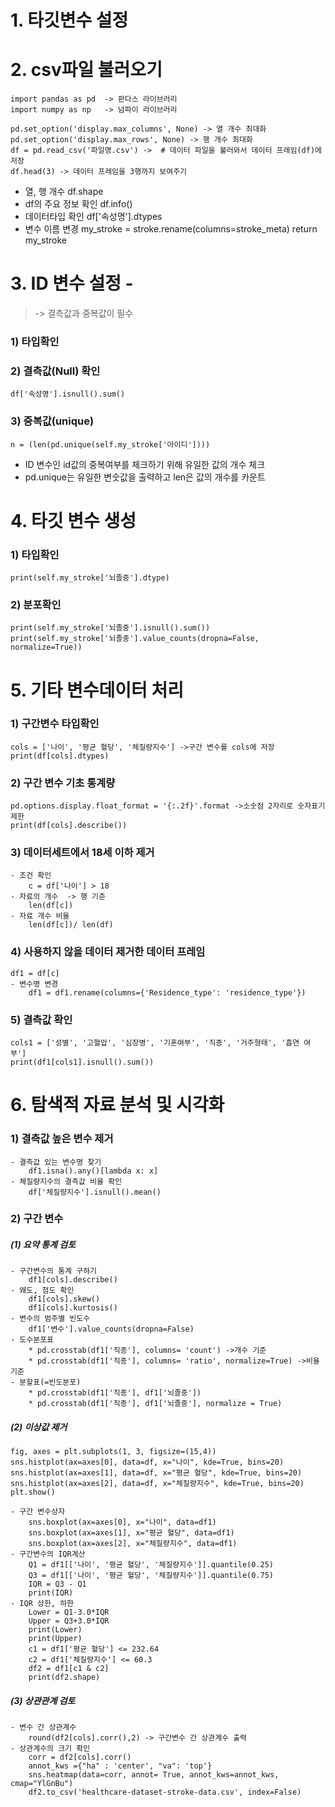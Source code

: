 # 
# 1. 타깃변수 설정
# 2. csv파일 불러오기
    import pandas as pd  -> 판다스 라이브러리
    import numpy as np   -> 넘파이 라이브러리

    pd.set_option('display.max_columns', None) -> 열 개수 최대화
    pd.set_option('display.max_rows', None) -> 행 개수 최대화
    df = pd.read_csv('파일명.csv') ->  # 데이터 파일을 불러와서 데이터 프레임(df)에 저장
    df.head(3) -> 데이터 프레임을 3행까지 보여주기

 - 열, 행 개수
    df.shape
 - df의 주요 정보 확인
    df.info()
 - 데이터타입 확인
    df['속성명'].dtypes
 - 변수 이름 변경
    my_stroke = stroke.rename(columns=stroke_meta)
        return my_stroke
    
# 3. ID 변수 설정 -
> -> 결측값과 중복값이 필수

### 1) 타입확인
### 2) 결측값(Null) 확인
    df['속성명'].isnull().sum()
### 3) 중복값(unique)
    n = (len(pd.unique(self.my_stroke['아이디'])))
   - ID 변수인 id값의 중복여부를 체크하기 위해 유일한 값의 개수 체크
   - pd.unique는 유일한 변숫값을 출력하고 len은 값의 개수를 카운트

# 4. 타깃 변수 생성    
### 1) 타입확인
    print(self.my_stroke['뇌졸중'].dtype)
### 2) 분포확인
    print(self.my_stroke['뇌졸중'].isnull().sum())
    print(self.my_stroke['뇌졸중'].value_counts(dropna=False, normalize=True))

# 5. 기타 변수데이터 처리
### 1) 구간변수 타입확인
    cols = ['나이', '평균 혈당', '체질량지수'] ->구간 변수를 cols에 저장
    print(df[cols].dtypes)

### 2) 구간 변수 기초 통계량
    pd.options.display.float_format = '{:.2f}'.format ->소숫점 2자리로 숫자표기 제한
    print(df[cols].describe())
### 3) 데이터세트에서 18세 이하 제거
    - 조건 확인
        c = df['나이'] > 18
    - 자료의 개수  -> 행 기준
        len(df[c])
    - 자료 개수 비율
        len(df[c])/ len(df)
### 4) 사용하지 않을 데이터 제거한 데이터 프레임
    df1 = df[c]
    - 변수명 변경
        df1 = df1.rename(columns={'Residence_type': 'residence_type'})
### 5) 결측값 확인
    cols1 = ['성별', '고혈압', '심장병', '기혼여부', '직종', '거주형태', '흡연 여부']
    print(df1[cols1].isnull().sum())
# 6. 탐색적 자료 분석 및 시각화
### 1) 결측값 높은 변수 제거
    - 결측값 있는 변수명 찾기
        df1.isna().any()[lambda x: x]
    - 체질량지수의 결측값 비율 확인
        df['체질량지수'].isnull().mean()
### 2) 구간 변수
##### (1) 요약 통계 검토
    - 구간변수의 통계 구하기
        df1[cols].describe()
    - 왜도, 첨도 확인
        df1[cols].skew()
        df1[cols].kurtosis()
    - 변수의 범주별 빈도수
        df1['변수'].value_counts(dropna=False)
    - 도수분포표
        * pd.crosstab(df1['직종'], columns= 'count') ->개수 기준
        * pd.crosstab(df1['직종'], columns= 'ratio', normalize=True) ->비율 기준
    - 분할표(=빈도분포)
        * pd.crosstab(df1['직종'], df1['뇌졸중'])
        * pd.crosstab(df1['직종'], df1['뇌졸중'], normalize = True)
##### (2) 이상값 제거
    fig, axes = plt.subplots(1, 3, figsize=(15,4))
    sns.histplot(ax=axes[0], data=df, x="나이", kde=True, bins=20)
    sns.histplot(ax=axes[1], data=df, x="평균 혈당", kde=True, bins=20)
    sns.histplot(ax=axes[2], data=df, x="체질량지수", kde=True, bins=20)
    plt.show()

    - 구간 변수상자
        sns.boxplot(ax=axes[0], x="나이", data=df1)
        sns.boxplot(ax=axes[1], x="평균 혈당", data=df1)
        sns.boxplot(ax=axes[2], x="체질량지수", data=df1)
    - 구간변수의 IQR계산 
        Q1 = df1[['나이', '평균 혈당', '체질량지수']].quantile(0.25)
        Q3 = df1[['나이', '평균 혈당', '체질량지수']].quantile(0.75)
        IQR = Q3 - Q1
        print(IQR)
    - IQR 상한, 하한
        Lower = Q1-3.0*IQR
        Upper = Q3+3.0*IQR
        print(Lower)
        print(Upper)
        c1 = df1['평균 혈당'] <= 232.64
        c2 = df1['체질량지수'] <= 60.3
        df2 = df1[c1 & c2]
        print(df2.shape)
##### (3) 상관관계 검토
    - 변수 간 상관계수
        round(df2[cols].corr(),2) -> 구간변수 간 상관계수 출력
    - 상관계수의 크기 확인
        corr = df2[cols].corr()
        annot_kws ={"ha" : 'center', "va": 'top'}
        sns.heatmap(data=corr, annot= True, annot_kws=annot_kws, cmap="YlGnBu")
        df2.to_csv('healthcare-dataset-stroke-data.csv', index=False)
